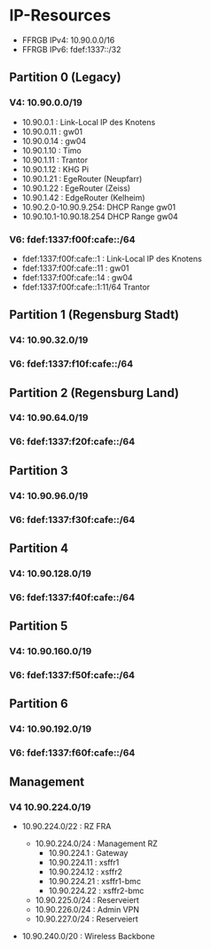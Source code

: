 # IP-Resources

* FFRGB IPv4: 10.90.0.0/16
* FFRGB IPv6: fdef:1337::/32

## Partition 0 (Legacy)
### V4: 10.90.0.0/19
* 10.90.0.1  : Link-Local IP des Knotens
* 10.90.0.11 : gw01
* 10.90.0.14 : gw04
* 10.90.1.10 : Timo
* 10.90.1.11 : Trantor
* 10.90.1.12 : KHG Pi
* 10.90.1.21 : EgeRouter (Neupfarr)
* 10.90.1.22 : EgeRouter (Zeiss)
* 10.90.1.42 : EdgeRouter (Kelheim)
* 10.90.2.0-10.90.9.254: DHCP Range gw01
* 10.90.10.1-10.90.18.254 DHCP Range gw04

### V6: fdef:1337:f00f:cafe::/64
* fdef:1337:f00f:cafe::1  : Link-Local IP des Knotens
* fdef:1337:f00f:cafe::11 : gw01
* fdef:1337:f00f:cafe::14 : gw04
* fdef:1337:f00f:cafe::1:11/64 Trantor

## Partition 1 (Regensburg Stadt)
### V4: 10.90.32.0/19
### V6: fdef:1337:f10f:cafe::/64

## Partition 2 (Regensburg Land)
### V4: 10.90.64.0/19
### V6: fdef:1337:f20f:cafe::/64

## Partition 3
### V4: 10.90.96.0/19
### V6: fdef:1337:f30f:cafe::/64

## Partition 4
### V4: 10.90.128.0/19
### V6: fdef:1337:f40f:cafe::/64

## Partition 5
### V4: 10.90.160.0/19
### V6: fdef:1337:f50f:cafe::/64

## Partition 6
### V4: 10.90.192.0/19
### V6: fdef:1337:f60f:cafe::/64

## Management
### V4 10.90.224.0/19

* 10.90.224.0/22 : RZ FRA
  * 10.90.224.0/24 : Management RZ
    * 10.90.224.1 : Gateway
    * 10.90.224.11 : xsffr1
    * 10.90.224.12 : xsffr2
    * 10.90.224.21 : xsffr1-bmc
    * 10.90.224.22 : xsffr2-bmc
  * 10.90.225.0/24 : Reserveiert
  * 10.90.226.0/24 : Admin VPN
  * 10.90.227.0/24 : Reserveiert

* 10.90.240.0/20 : Wireless Backbone

